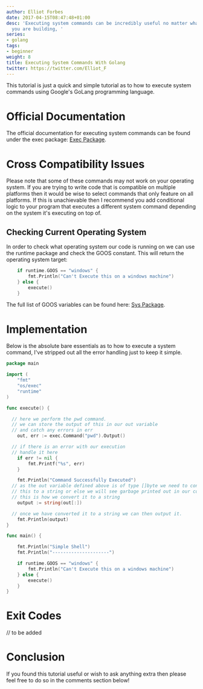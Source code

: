 ```yaml
---
author: Elliot Forbes
date: 2017-04-15T08:47:48+01:00
desc: 'Executing system commands can be incredibly useful no matter what sort of software
  you are building, '
series:
- golang
tags:
- beginner
weight: 8
title: Executing System Commands With Golang
twitter: https://twitter.com/Elliot_F
---
```


This tutorial is just a quick and simple tutorial as to how to execute system commands using Google's GoLang programming language.

# Official Documentation

The official documentation for executing system commands can be found under the exec package: [Exec Package](https://golang.org/pkg/os/exec/). 

# Cross Compatibility Issues

Please note that some of these commands may not work on your operating system. If you are trying to write code that is compatible on multiple platforms then it would be wise to select commands that only feature on all platforms. If this is unachievable then I recommend you add conditional logic to your program that executes a different system command depending on the system it's executing on top of.

## Checking Current Operating System

In order to check what operating system our code is running on we can use the runtime package and check the GOOS constant. This will return the operating system target:

```go
    if runtime.GOOS == "windows" {
		fmt.Println("Can't Execute this on a windows machine")
	} else {
		execute()
	}
```

The full list of GOOS variables can be found here: [Sys Package](https://golang.org/pkg/runtime/internal/sys/#GOOS).

# Implementation

Below is the absolute bare essentials as to how to execute a system command, I've stripped out all the error handling just to keep it simple.

```go
package main

import (
	"fmt"
	"os/exec"
	"runtime"
)

func execute() {

  // here we perform the pwd command.
  // we can store the output of this in our out variable 
  // and catch any errors in err
	out, err := exec.Command("pwd").Output()

  // if there is an error with our execution
  // handle it here
	if err != nil {
		fmt.Printf("%s", err)
	}

	fmt.Println("Command Successfully Executed")
  // as the out variable defined above is of type []byte we need to convert
  // this to a string or else we will see garbage printed out in our console
  // this is how we convert it to a string
	output := string(out[:])

  // once we have converted it to a string we can then output it.
	fmt.Println(output)
}

func main() {

	fmt.Println("Simple Shell")
	fmt.Println("---------------------")

	if runtime.GOOS == "windows" {
		fmt.Println("Can't Execute this on a windows machine")
	} else {
		execute()
	}
}

```

# Exit Codes

// to be added

# Conclusion

If you found this tutorial useful or wish to ask anything extra then please feel free to do so in the comments section below!